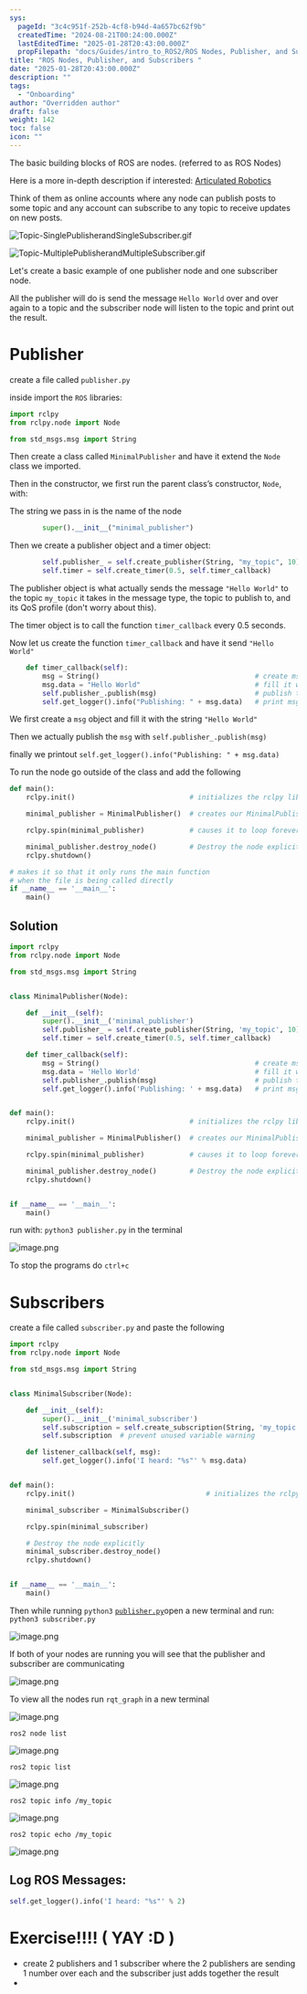 ```yaml
---
sys:
  pageId: "3c4c951f-252b-4cf8-b94d-4a657bc62f9b"
  createdTime: "2024-08-21T00:24:00.000Z"
  lastEditedTime: "2025-01-28T20:43:00.000Z"
  propFilepath: "docs/Guides/intro_to_ROS2/ROS Nodes, Publisher, and Subscribers .md"
title: "ROS Nodes, Publisher, and Subscribers "
date: "2025-01-28T20:43:00.000Z"
description: ""
tags:
  - "Onboarding"
author: "Overridden author"
draft: false
weight: 142
toc: false
icon: ""
---
```


The basic building blocks of ROS are nodes. (referred to as ROS Nodes)

Here is a more in-depth description if interested: [Articulated Robotics](https://articulatedrobotics.xyz/tutorials/ready-for-ros/ros-overview#2-nodes)

Think of them as online accounts where any node can publish posts to some topic and any account can subscribe to any topic to receive updates on new posts.

![Topic-SinglePublisherandSingleSubscriber.gif](https://docs.ros.org/en/humble/_images/Topic-SinglePublisherandSingleSubscriber.gif)

![Topic-MultiplePublisherandMultipleSubscriber.gif](https://docs.ros.org/en/humble/_images/Topic-MultiplePublisherandMultipleSubscriber.gif)

Let's create a basic example of one publisher node and one subscriber node.

All the publisher will do is send the message `Hello World` over and over again to a topic and the subscriber node will listen to the topic and print out the result.

# Publisher

create a file called `publisher.py` 

inside import the `ROS` libraries:

```python
import rclpy
from rclpy.node import Node

from std_msgs.msg import String
```

Then create a class called `MinimalPublisher` and have it extend the `Node` class we imported.

Then in the constructor, we first run the parent class’s constructor, `Node`, with:

The string we pass in is the name of the node

```python
        super().__init__("minimal_publisher")
```

Then we create a publisher object and a timer object:

```python
        self.publisher_ = self.create_publisher(String, "my_topic", 10)
        self.timer = self.create_timer(0.5, self.timer_callback)
```

The publisher object is what actually sends the message `"Hello World"` to the topic `my_topic` it takes in the message type, the topic to publish to, and its QoS profile (don't worry about this).

The timer object is to call the function `timer_callback` every 0.5 seconds.

Now let us create the function `timer_callback` and have it send `"Hello World"`

```python
    def timer_callback(self):
        msg = String()                                      # create msg object
        msg.data = "Hello World"                            # fill it with data
        self.publisher_.publish(msg)                        # publish the message
        self.get_logger().info("Publishing: " + msg.data)   # print msg
```

We first create a `msg` object and fill it with the string `"Hello World"`

Then we actually publish the `msg` with `self.publisher_.publish(msg)`

finally we printout `self.get_logger().info("Publishing: " + msg.data)`

To run the node go outside of the class and add the following

```python
def main():
    rclpy.init()                            # initializes the rclpy library

    minimal_publisher = MinimalPublisher()  # creates our MinimalPublisher object

    rclpy.spin(minimal_publisher)           # causes it to loop forever

    minimal_publisher.destroy_node()        # Destroy the node explicitly
    rclpy.shutdown()

# makes it so that it only runs the main function
# when the file is being called directly
if __name__ == '__main__': 
    main()
```

## Solution

```python
import rclpy
from rclpy.node import Node

from std_msgs.msg import String


class MinimalPublisher(Node):

    def __init__(self):
        super().__init__('minimal_publisher')
        self.publisher_ = self.create_publisher(String, 'my_topic', 10)
        self.timer = self.create_timer(0.5, self.timer_callback)

    def timer_callback(self):
        msg = String()                                      # create msg object
        msg.data = 'Hello World'                            # fill it with data
        self.publisher_.publish(msg)                        # publish the message
        self.get_logger().info('Publishing: ' + msg.data)   # print msg


def main():
    rclpy.init()                            # initializes the rclpy library

    minimal_publisher = MinimalPublisher()  # creates our MinimalPublisher object

    rclpy.spin(minimal_publisher)           # causes it to loop forever

    minimal_publisher.destroy_node()        # Destroy the node explicitly
    rclpy.shutdown()


if __name__ == '__main__':
    main()
```

run with: `python3 publisher.py` in the terminal

![image.png](https://prod-files-secure.s3.us-west-2.amazonaws.com/d518164a-d88e-44d1-a4ee-3adb3bd8bce0/9214accb-ad5b-44f1-a31c-b3167c59138b/image.png?X-Amz-Algorithm=AWS4-HMAC-SHA256&X-Amz-Content-Sha256=UNSIGNED-PAYLOAD&X-Amz-Credential=ASIAZI2LB46677CTEYQR%2F20250309%2Fus-west-2%2Fs3%2Faws4_request&X-Amz-Date=20250309T160723Z&X-Amz-Expires=3600&X-Amz-Security-Token=IQoJb3JpZ2luX2VjECwaCXVzLXdlc3QtMiJGMEQCIHqd8VqcwmW2IRcm9t1yRxFXr1LDrCsErzdcXILO4YYXAiA774zehREPh7xlyg3QoHasc3BYETHLyigWxY4FMy8X0Sr%2FAwh1EAAaDDYzNzQyMzE4MzgwNSIM3aJ2tDN%2FrO8mNhIKKtwD8BQChiORxXFLStvYZhNGhLACyTuA6%2BYn%2BSVs27pQrcxTvaAOmweJp1X2nJ5ZEvFNG%2BdHzoK8ToUlfmv1IUz9DBLZvgAYXGR8TCtRKVR%2FOjXFKkllwLIkNGhVBRx%2B0wfi%2FonQ4WUGDr0P%2FaSjuaL%2FMGvlKXAXIdRfGBi4Ng1KC2C1khpSiLxGwi8uDkw1uRhw%2Bk9HNxNFJ4WkByBkm7jKA0gowPM%2BuaOFjIjH8Wm5URUCmdf5cOEw6Bt1BaWoUzn%2FlgLkbX13EuWqdAaCpwlO27taJCdnmVvWDTFDLkd35biPyA8xF4JMEFj28arMMd%2BS75ZZAzJTKdnQzq%2F2qm%2B8X93oRpDyUenQsQkXlYnzl1OTj02zqU40Y8cic5Brzkuuh9AbxeiqFfR1YsMYMuzbtwStp5r9zQltoHvacZbVqdnVJd3aSTW2Io1ZkyYjaqQzamPE1txJ8yTv4joKEZWFWtVDzzXapCvV4gROn%2B0h2qh8Tt2ohY2%2B4ZChaRgMnNOMU3TN9GdM2AKzDbq%2Fhnhq70mFrFWmSXQbsGvw6NoqhK2mrIgkEiHUy0xYlzijp%2F4aKKmBwJGjoNYGVWqvFKrd295sUvkxhdfwvA3rqLwKevAsmujxfULlwKAgQ1kwwIm2vgY6pgGCEpWnJVWHott8%2BfR8jhwNToJwkU%2BJJYUxywD2Fws0Si2XGOTF4FYrqYDi94ofRQSjCGWeArpwohuL%2Bt%2BLZGaljYub%2FwSEyR8PighJPWvJ7dXPJRZhXt6s8n2XErTgtX8UvAhEM25v%2FHTa%2FeZIgON%2FS7O3sTPVXJ%2FE%2FPvNEA37OrAY343Ud2Q0MWzTepMHMhZ5BakJ4Fw97748o0mS7QPr%2FHBL97a1&X-Amz-Signature=59d3e484866ee51755a734c41b8814c0a37756b1a9be2883dca73911bfbe92cc&X-Amz-SignedHeaders=host&x-id=GetObject)

To stop the programs do `ctrl+c`

# Subscribers

create a file called `subscriber.py` and paste the following

```python
import rclpy
from rclpy.node import Node

from std_msgs.msg import String


class MinimalSubscriber(Node):

    def __init__(self):
        super().__init__('minimal_subscriber')
        self.subscription = self.create_subscription(String, 'my_topic', self.listener_callback, 10)
        self.subscription  # prevent unused variable warning

    def listener_callback(self, msg):
        self.get_logger().info('I heard: "%s"' % msg.data)


def main():
    rclpy.init()                                # initializes the rclpy library

    minimal_subscriber = MinimalSubscriber()

    rclpy.spin(minimal_subscriber)

    # Destroy the node explicitly
    minimal_subscriber.destroy_node()
    rclpy.shutdown()


if __name__ == '__main__':
    main()
```

Then while running `python3` [`publisher.py`](http://publisher.py/)open a new terminal and run: `python3 subscriber.py` 

![image.png](https://prod-files-secure.s3.us-west-2.amazonaws.com/d518164a-d88e-44d1-a4ee-3adb3bd8bce0/611fccf2-c738-4dbd-94e9-98f209092866/image.png?X-Amz-Algorithm=AWS4-HMAC-SHA256&X-Amz-Content-Sha256=UNSIGNED-PAYLOAD&X-Amz-Credential=ASIAZI2LB46677CTEYQR%2F20250309%2Fus-west-2%2Fs3%2Faws4_request&X-Amz-Date=20250309T160723Z&X-Amz-Expires=3600&X-Amz-Security-Token=IQoJb3JpZ2luX2VjECwaCXVzLXdlc3QtMiJGMEQCIHqd8VqcwmW2IRcm9t1yRxFXr1LDrCsErzdcXILO4YYXAiA774zehREPh7xlyg3QoHasc3BYETHLyigWxY4FMy8X0Sr%2FAwh1EAAaDDYzNzQyMzE4MzgwNSIM3aJ2tDN%2FrO8mNhIKKtwD8BQChiORxXFLStvYZhNGhLACyTuA6%2BYn%2BSVs27pQrcxTvaAOmweJp1X2nJ5ZEvFNG%2BdHzoK8ToUlfmv1IUz9DBLZvgAYXGR8TCtRKVR%2FOjXFKkllwLIkNGhVBRx%2B0wfi%2FonQ4WUGDr0P%2FaSjuaL%2FMGvlKXAXIdRfGBi4Ng1KC2C1khpSiLxGwi8uDkw1uRhw%2Bk9HNxNFJ4WkByBkm7jKA0gowPM%2BuaOFjIjH8Wm5URUCmdf5cOEw6Bt1BaWoUzn%2FlgLkbX13EuWqdAaCpwlO27taJCdnmVvWDTFDLkd35biPyA8xF4JMEFj28arMMd%2BS75ZZAzJTKdnQzq%2F2qm%2B8X93oRpDyUenQsQkXlYnzl1OTj02zqU40Y8cic5Brzkuuh9AbxeiqFfR1YsMYMuzbtwStp5r9zQltoHvacZbVqdnVJd3aSTW2Io1ZkyYjaqQzamPE1txJ8yTv4joKEZWFWtVDzzXapCvV4gROn%2B0h2qh8Tt2ohY2%2B4ZChaRgMnNOMU3TN9GdM2AKzDbq%2Fhnhq70mFrFWmSXQbsGvw6NoqhK2mrIgkEiHUy0xYlzijp%2F4aKKmBwJGjoNYGVWqvFKrd295sUvkxhdfwvA3rqLwKevAsmujxfULlwKAgQ1kwwIm2vgY6pgGCEpWnJVWHott8%2BfR8jhwNToJwkU%2BJJYUxywD2Fws0Si2XGOTF4FYrqYDi94ofRQSjCGWeArpwohuL%2Bt%2BLZGaljYub%2FwSEyR8PighJPWvJ7dXPJRZhXt6s8n2XErTgtX8UvAhEM25v%2FHTa%2FeZIgON%2FS7O3sTPVXJ%2FE%2FPvNEA37OrAY343Ud2Q0MWzTepMHMhZ5BakJ4Fw97748o0mS7QPr%2FHBL97a1&X-Amz-Signature=987b66928e15e9843f4201909cf728cb8fca0ab0881e0d6cd70a8d28d8f4acd0&X-Amz-SignedHeaders=host&x-id=GetObject)

If both of your nodes are running you will see that the publisher and subscriber are communicating

![image.png](https://prod-files-secure.s3.us-west-2.amazonaws.com/d518164a-d88e-44d1-a4ee-3adb3bd8bce0/eea428b5-1cf0-43bb-a30b-81cbaf6c5c78/image.png?X-Amz-Algorithm=AWS4-HMAC-SHA256&X-Amz-Content-Sha256=UNSIGNED-PAYLOAD&X-Amz-Credential=ASIAZI2LB46677CTEYQR%2F20250309%2Fus-west-2%2Fs3%2Faws4_request&X-Amz-Date=20250309T160723Z&X-Amz-Expires=3600&X-Amz-Security-Token=IQoJb3JpZ2luX2VjECwaCXVzLXdlc3QtMiJGMEQCIHqd8VqcwmW2IRcm9t1yRxFXr1LDrCsErzdcXILO4YYXAiA774zehREPh7xlyg3QoHasc3BYETHLyigWxY4FMy8X0Sr%2FAwh1EAAaDDYzNzQyMzE4MzgwNSIM3aJ2tDN%2FrO8mNhIKKtwD8BQChiORxXFLStvYZhNGhLACyTuA6%2BYn%2BSVs27pQrcxTvaAOmweJp1X2nJ5ZEvFNG%2BdHzoK8ToUlfmv1IUz9DBLZvgAYXGR8TCtRKVR%2FOjXFKkllwLIkNGhVBRx%2B0wfi%2FonQ4WUGDr0P%2FaSjuaL%2FMGvlKXAXIdRfGBi4Ng1KC2C1khpSiLxGwi8uDkw1uRhw%2Bk9HNxNFJ4WkByBkm7jKA0gowPM%2BuaOFjIjH8Wm5URUCmdf5cOEw6Bt1BaWoUzn%2FlgLkbX13EuWqdAaCpwlO27taJCdnmVvWDTFDLkd35biPyA8xF4JMEFj28arMMd%2BS75ZZAzJTKdnQzq%2F2qm%2B8X93oRpDyUenQsQkXlYnzl1OTj02zqU40Y8cic5Brzkuuh9AbxeiqFfR1YsMYMuzbtwStp5r9zQltoHvacZbVqdnVJd3aSTW2Io1ZkyYjaqQzamPE1txJ8yTv4joKEZWFWtVDzzXapCvV4gROn%2B0h2qh8Tt2ohY2%2B4ZChaRgMnNOMU3TN9GdM2AKzDbq%2Fhnhq70mFrFWmSXQbsGvw6NoqhK2mrIgkEiHUy0xYlzijp%2F4aKKmBwJGjoNYGVWqvFKrd295sUvkxhdfwvA3rqLwKevAsmujxfULlwKAgQ1kwwIm2vgY6pgGCEpWnJVWHott8%2BfR8jhwNToJwkU%2BJJYUxywD2Fws0Si2XGOTF4FYrqYDi94ofRQSjCGWeArpwohuL%2Bt%2BLZGaljYub%2FwSEyR8PighJPWvJ7dXPJRZhXt6s8n2XErTgtX8UvAhEM25v%2FHTa%2FeZIgON%2FS7O3sTPVXJ%2FE%2FPvNEA37OrAY343Ud2Q0MWzTepMHMhZ5BakJ4Fw97748o0mS7QPr%2FHBL97a1&X-Amz-Signature=d19bae2fc6de3e8fe7493143517a892375c944c06fa4d847a360973c0c8f4170&X-Amz-SignedHeaders=host&x-id=GetObject)

To view all the nodes run `rqt_graph` in a new terminal

![image.png](https://prod-files-secure.s3.us-west-2.amazonaws.com/d518164a-d88e-44d1-a4ee-3adb3bd8bce0/1d98e964-4318-4d62-b5c4-8c8f78368598/image.png?X-Amz-Algorithm=AWS4-HMAC-SHA256&X-Amz-Content-Sha256=UNSIGNED-PAYLOAD&X-Amz-Credential=ASIAZI2LB46677CTEYQR%2F20250309%2Fus-west-2%2Fs3%2Faws4_request&X-Amz-Date=20250309T160723Z&X-Amz-Expires=3600&X-Amz-Security-Token=IQoJb3JpZ2luX2VjECwaCXVzLXdlc3QtMiJGMEQCIHqd8VqcwmW2IRcm9t1yRxFXr1LDrCsErzdcXILO4YYXAiA774zehREPh7xlyg3QoHasc3BYETHLyigWxY4FMy8X0Sr%2FAwh1EAAaDDYzNzQyMzE4MzgwNSIM3aJ2tDN%2FrO8mNhIKKtwD8BQChiORxXFLStvYZhNGhLACyTuA6%2BYn%2BSVs27pQrcxTvaAOmweJp1X2nJ5ZEvFNG%2BdHzoK8ToUlfmv1IUz9DBLZvgAYXGR8TCtRKVR%2FOjXFKkllwLIkNGhVBRx%2B0wfi%2FonQ4WUGDr0P%2FaSjuaL%2FMGvlKXAXIdRfGBi4Ng1KC2C1khpSiLxGwi8uDkw1uRhw%2Bk9HNxNFJ4WkByBkm7jKA0gowPM%2BuaOFjIjH8Wm5URUCmdf5cOEw6Bt1BaWoUzn%2FlgLkbX13EuWqdAaCpwlO27taJCdnmVvWDTFDLkd35biPyA8xF4JMEFj28arMMd%2BS75ZZAzJTKdnQzq%2F2qm%2B8X93oRpDyUenQsQkXlYnzl1OTj02zqU40Y8cic5Brzkuuh9AbxeiqFfR1YsMYMuzbtwStp5r9zQltoHvacZbVqdnVJd3aSTW2Io1ZkyYjaqQzamPE1txJ8yTv4joKEZWFWtVDzzXapCvV4gROn%2B0h2qh8Tt2ohY2%2B4ZChaRgMnNOMU3TN9GdM2AKzDbq%2Fhnhq70mFrFWmSXQbsGvw6NoqhK2mrIgkEiHUy0xYlzijp%2F4aKKmBwJGjoNYGVWqvFKrd295sUvkxhdfwvA3rqLwKevAsmujxfULlwKAgQ1kwwIm2vgY6pgGCEpWnJVWHott8%2BfR8jhwNToJwkU%2BJJYUxywD2Fws0Si2XGOTF4FYrqYDi94ofRQSjCGWeArpwohuL%2Bt%2BLZGaljYub%2FwSEyR8PighJPWvJ7dXPJRZhXt6s8n2XErTgtX8UvAhEM25v%2FHTa%2FeZIgON%2FS7O3sTPVXJ%2FE%2FPvNEA37OrAY343Ud2Q0MWzTepMHMhZ5BakJ4Fw97748o0mS7QPr%2FHBL97a1&X-Amz-Signature=1501a15718afc7bdad352c4bc55628b518831a6d89bba166dd4bad7b4082ea81&X-Amz-SignedHeaders=host&x-id=GetObject)

`ros2 node list`

![image.png](https://prod-files-secure.s3.us-west-2.amazonaws.com/d518164a-d88e-44d1-a4ee-3adb3bd8bce0/680ac8cf-e6d9-4164-9ece-5b9a6fccffee/image.png?X-Amz-Algorithm=AWS4-HMAC-SHA256&X-Amz-Content-Sha256=UNSIGNED-PAYLOAD&X-Amz-Credential=ASIAZI2LB46677CTEYQR%2F20250309%2Fus-west-2%2Fs3%2Faws4_request&X-Amz-Date=20250309T160723Z&X-Amz-Expires=3600&X-Amz-Security-Token=IQoJb3JpZ2luX2VjECwaCXVzLXdlc3QtMiJGMEQCIHqd8VqcwmW2IRcm9t1yRxFXr1LDrCsErzdcXILO4YYXAiA774zehREPh7xlyg3QoHasc3BYETHLyigWxY4FMy8X0Sr%2FAwh1EAAaDDYzNzQyMzE4MzgwNSIM3aJ2tDN%2FrO8mNhIKKtwD8BQChiORxXFLStvYZhNGhLACyTuA6%2BYn%2BSVs27pQrcxTvaAOmweJp1X2nJ5ZEvFNG%2BdHzoK8ToUlfmv1IUz9DBLZvgAYXGR8TCtRKVR%2FOjXFKkllwLIkNGhVBRx%2B0wfi%2FonQ4WUGDr0P%2FaSjuaL%2FMGvlKXAXIdRfGBi4Ng1KC2C1khpSiLxGwi8uDkw1uRhw%2Bk9HNxNFJ4WkByBkm7jKA0gowPM%2BuaOFjIjH8Wm5URUCmdf5cOEw6Bt1BaWoUzn%2FlgLkbX13EuWqdAaCpwlO27taJCdnmVvWDTFDLkd35biPyA8xF4JMEFj28arMMd%2BS75ZZAzJTKdnQzq%2F2qm%2B8X93oRpDyUenQsQkXlYnzl1OTj02zqU40Y8cic5Brzkuuh9AbxeiqFfR1YsMYMuzbtwStp5r9zQltoHvacZbVqdnVJd3aSTW2Io1ZkyYjaqQzamPE1txJ8yTv4joKEZWFWtVDzzXapCvV4gROn%2B0h2qh8Tt2ohY2%2B4ZChaRgMnNOMU3TN9GdM2AKzDbq%2Fhnhq70mFrFWmSXQbsGvw6NoqhK2mrIgkEiHUy0xYlzijp%2F4aKKmBwJGjoNYGVWqvFKrd295sUvkxhdfwvA3rqLwKevAsmujxfULlwKAgQ1kwwIm2vgY6pgGCEpWnJVWHott8%2BfR8jhwNToJwkU%2BJJYUxywD2Fws0Si2XGOTF4FYrqYDi94ofRQSjCGWeArpwohuL%2Bt%2BLZGaljYub%2FwSEyR8PighJPWvJ7dXPJRZhXt6s8n2XErTgtX8UvAhEM25v%2FHTa%2FeZIgON%2FS7O3sTPVXJ%2FE%2FPvNEA37OrAY343Ud2Q0MWzTepMHMhZ5BakJ4Fw97748o0mS7QPr%2FHBL97a1&X-Amz-Signature=bf1d90764ac5a586e87328ca6e11db1b5adeadd85141162a999d57e28f380c7e&X-Amz-SignedHeaders=host&x-id=GetObject)

`ros2 topic list`

![image.png](https://prod-files-secure.s3.us-west-2.amazonaws.com/d518164a-d88e-44d1-a4ee-3adb3bd8bce0/eee2ebe1-27ef-4a4a-96fb-2ca54126fb29/image.png?X-Amz-Algorithm=AWS4-HMAC-SHA256&X-Amz-Content-Sha256=UNSIGNED-PAYLOAD&X-Amz-Credential=ASIAZI2LB46677CTEYQR%2F20250309%2Fus-west-2%2Fs3%2Faws4_request&X-Amz-Date=20250309T160723Z&X-Amz-Expires=3600&X-Amz-Security-Token=IQoJb3JpZ2luX2VjECwaCXVzLXdlc3QtMiJGMEQCIHqd8VqcwmW2IRcm9t1yRxFXr1LDrCsErzdcXILO4YYXAiA774zehREPh7xlyg3QoHasc3BYETHLyigWxY4FMy8X0Sr%2FAwh1EAAaDDYzNzQyMzE4MzgwNSIM3aJ2tDN%2FrO8mNhIKKtwD8BQChiORxXFLStvYZhNGhLACyTuA6%2BYn%2BSVs27pQrcxTvaAOmweJp1X2nJ5ZEvFNG%2BdHzoK8ToUlfmv1IUz9DBLZvgAYXGR8TCtRKVR%2FOjXFKkllwLIkNGhVBRx%2B0wfi%2FonQ4WUGDr0P%2FaSjuaL%2FMGvlKXAXIdRfGBi4Ng1KC2C1khpSiLxGwi8uDkw1uRhw%2Bk9HNxNFJ4WkByBkm7jKA0gowPM%2BuaOFjIjH8Wm5URUCmdf5cOEw6Bt1BaWoUzn%2FlgLkbX13EuWqdAaCpwlO27taJCdnmVvWDTFDLkd35biPyA8xF4JMEFj28arMMd%2BS75ZZAzJTKdnQzq%2F2qm%2B8X93oRpDyUenQsQkXlYnzl1OTj02zqU40Y8cic5Brzkuuh9AbxeiqFfR1YsMYMuzbtwStp5r9zQltoHvacZbVqdnVJd3aSTW2Io1ZkyYjaqQzamPE1txJ8yTv4joKEZWFWtVDzzXapCvV4gROn%2B0h2qh8Tt2ohY2%2B4ZChaRgMnNOMU3TN9GdM2AKzDbq%2Fhnhq70mFrFWmSXQbsGvw6NoqhK2mrIgkEiHUy0xYlzijp%2F4aKKmBwJGjoNYGVWqvFKrd295sUvkxhdfwvA3rqLwKevAsmujxfULlwKAgQ1kwwIm2vgY6pgGCEpWnJVWHott8%2BfR8jhwNToJwkU%2BJJYUxywD2Fws0Si2XGOTF4FYrqYDi94ofRQSjCGWeArpwohuL%2Bt%2BLZGaljYub%2FwSEyR8PighJPWvJ7dXPJRZhXt6s8n2XErTgtX8UvAhEM25v%2FHTa%2FeZIgON%2FS7O3sTPVXJ%2FE%2FPvNEA37OrAY343Ud2Q0MWzTepMHMhZ5BakJ4Fw97748o0mS7QPr%2FHBL97a1&X-Amz-Signature=bdfcc5a37773c3afb0f209639f27da70ee42cb2dbd1f7c695b7d0f0922f4bc98&X-Amz-SignedHeaders=host&x-id=GetObject)

`ros2 topic info /my_topic`

![image.png](https://prod-files-secure.s3.us-west-2.amazonaws.com/d518164a-d88e-44d1-a4ee-3adb3bd8bce0/6288ef12-cb9e-406f-b9eb-65feed3a9011/image.png?X-Amz-Algorithm=AWS4-HMAC-SHA256&X-Amz-Content-Sha256=UNSIGNED-PAYLOAD&X-Amz-Credential=ASIAZI2LB46677CTEYQR%2F20250309%2Fus-west-2%2Fs3%2Faws4_request&X-Amz-Date=20250309T160723Z&X-Amz-Expires=3600&X-Amz-Security-Token=IQoJb3JpZ2luX2VjECwaCXVzLXdlc3QtMiJGMEQCIHqd8VqcwmW2IRcm9t1yRxFXr1LDrCsErzdcXILO4YYXAiA774zehREPh7xlyg3QoHasc3BYETHLyigWxY4FMy8X0Sr%2FAwh1EAAaDDYzNzQyMzE4MzgwNSIM3aJ2tDN%2FrO8mNhIKKtwD8BQChiORxXFLStvYZhNGhLACyTuA6%2BYn%2BSVs27pQrcxTvaAOmweJp1X2nJ5ZEvFNG%2BdHzoK8ToUlfmv1IUz9DBLZvgAYXGR8TCtRKVR%2FOjXFKkllwLIkNGhVBRx%2B0wfi%2FonQ4WUGDr0P%2FaSjuaL%2FMGvlKXAXIdRfGBi4Ng1KC2C1khpSiLxGwi8uDkw1uRhw%2Bk9HNxNFJ4WkByBkm7jKA0gowPM%2BuaOFjIjH8Wm5URUCmdf5cOEw6Bt1BaWoUzn%2FlgLkbX13EuWqdAaCpwlO27taJCdnmVvWDTFDLkd35biPyA8xF4JMEFj28arMMd%2BS75ZZAzJTKdnQzq%2F2qm%2B8X93oRpDyUenQsQkXlYnzl1OTj02zqU40Y8cic5Brzkuuh9AbxeiqFfR1YsMYMuzbtwStp5r9zQltoHvacZbVqdnVJd3aSTW2Io1ZkyYjaqQzamPE1txJ8yTv4joKEZWFWtVDzzXapCvV4gROn%2B0h2qh8Tt2ohY2%2B4ZChaRgMnNOMU3TN9GdM2AKzDbq%2Fhnhq70mFrFWmSXQbsGvw6NoqhK2mrIgkEiHUy0xYlzijp%2F4aKKmBwJGjoNYGVWqvFKrd295sUvkxhdfwvA3rqLwKevAsmujxfULlwKAgQ1kwwIm2vgY6pgGCEpWnJVWHott8%2BfR8jhwNToJwkU%2BJJYUxywD2Fws0Si2XGOTF4FYrqYDi94ofRQSjCGWeArpwohuL%2Bt%2BLZGaljYub%2FwSEyR8PighJPWvJ7dXPJRZhXt6s8n2XErTgtX8UvAhEM25v%2FHTa%2FeZIgON%2FS7O3sTPVXJ%2FE%2FPvNEA37OrAY343Ud2Q0MWzTepMHMhZ5BakJ4Fw97748o0mS7QPr%2FHBL97a1&X-Amz-Signature=aafbf44beea81369ded8e57ed97ecf92e4b51351d7e6d8573a1c07cbd4beaf95&X-Amz-SignedHeaders=host&x-id=GetObject)

`ros2 topic echo /my_topic`

![image.png](https://prod-files-secure.s3.us-west-2.amazonaws.com/d518164a-d88e-44d1-a4ee-3adb3bd8bce0/0a6fcb4d-422d-4a6c-a803-749ef4adf2c6/image.png?X-Amz-Algorithm=AWS4-HMAC-SHA256&X-Amz-Content-Sha256=UNSIGNED-PAYLOAD&X-Amz-Credential=ASIAZI2LB46677CTEYQR%2F20250309%2Fus-west-2%2Fs3%2Faws4_request&X-Amz-Date=20250309T160723Z&X-Amz-Expires=3600&X-Amz-Security-Token=IQoJb3JpZ2luX2VjECwaCXVzLXdlc3QtMiJGMEQCIHqd8VqcwmW2IRcm9t1yRxFXr1LDrCsErzdcXILO4YYXAiA774zehREPh7xlyg3QoHasc3BYETHLyigWxY4FMy8X0Sr%2FAwh1EAAaDDYzNzQyMzE4MzgwNSIM3aJ2tDN%2FrO8mNhIKKtwD8BQChiORxXFLStvYZhNGhLACyTuA6%2BYn%2BSVs27pQrcxTvaAOmweJp1X2nJ5ZEvFNG%2BdHzoK8ToUlfmv1IUz9DBLZvgAYXGR8TCtRKVR%2FOjXFKkllwLIkNGhVBRx%2B0wfi%2FonQ4WUGDr0P%2FaSjuaL%2FMGvlKXAXIdRfGBi4Ng1KC2C1khpSiLxGwi8uDkw1uRhw%2Bk9HNxNFJ4WkByBkm7jKA0gowPM%2BuaOFjIjH8Wm5URUCmdf5cOEw6Bt1BaWoUzn%2FlgLkbX13EuWqdAaCpwlO27taJCdnmVvWDTFDLkd35biPyA8xF4JMEFj28arMMd%2BS75ZZAzJTKdnQzq%2F2qm%2B8X93oRpDyUenQsQkXlYnzl1OTj02zqU40Y8cic5Brzkuuh9AbxeiqFfR1YsMYMuzbtwStp5r9zQltoHvacZbVqdnVJd3aSTW2Io1ZkyYjaqQzamPE1txJ8yTv4joKEZWFWtVDzzXapCvV4gROn%2B0h2qh8Tt2ohY2%2B4ZChaRgMnNOMU3TN9GdM2AKzDbq%2Fhnhq70mFrFWmSXQbsGvw6NoqhK2mrIgkEiHUy0xYlzijp%2F4aKKmBwJGjoNYGVWqvFKrd295sUvkxhdfwvA3rqLwKevAsmujxfULlwKAgQ1kwwIm2vgY6pgGCEpWnJVWHott8%2BfR8jhwNToJwkU%2BJJYUxywD2Fws0Si2XGOTF4FYrqYDi94ofRQSjCGWeArpwohuL%2Bt%2BLZGaljYub%2FwSEyR8PighJPWvJ7dXPJRZhXt6s8n2XErTgtX8UvAhEM25v%2FHTa%2FeZIgON%2FS7O3sTPVXJ%2FE%2FPvNEA37OrAY343Ud2Q0MWzTepMHMhZ5BakJ4Fw97748o0mS7QPr%2FHBL97a1&X-Amz-Signature=961d9d9fd805389b776eb9f203822c8c92a08bf338c5ddf43589f9ec2e1e421c&X-Amz-SignedHeaders=host&x-id=GetObject)

## Log ROS Messages:

```python
self.get_logger().info('I heard: "%s"' % 2)
```

# Exercise!!!! ( YAY :D )

- create 2 publishers and 1 subscriber where the 2 publishers are sending 1 number over each and the subscriber just adds together the result
- 
